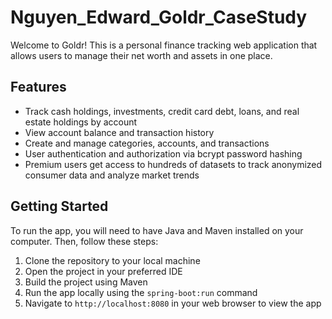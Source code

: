 # Nguyen_Edward_Goldr_CaseStudy

Welcome to Goldr! This is a personal finance tracking web application that allows users to manage their net worth and assets in one place. 

## Features

- Track cash holdings, investments, credit card debt, loans, and real estate holdings by account
- View account balance and transaction history
- Create and manage categories, accounts, and transactions
- User authentication and authorization via bcrypt password hashing
- Premium users get access to hundreds of datasets to track anonymized consumer data and analyze market trends

## Getting Started

To run the app, you will need to have Java and Maven installed on your computer. Then, follow these steps:

1. Clone the repository to your local machine
2. Open the project in your preferred IDE
3. Build the project using Maven
4. Run the app locally using the `spring-boot:run` command
5. Navigate to `http://localhost:8080` in your web browser to view the app
